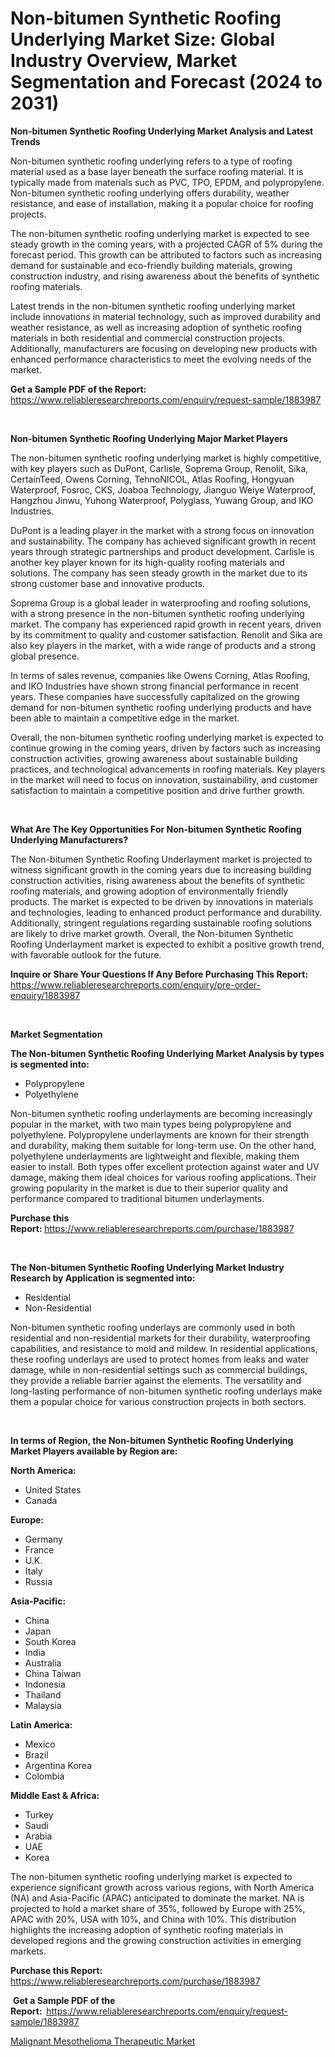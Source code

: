 <p><h1>Non-bitumen Synthetic Roofing Underlying Market Size: Global Industry Overview, Market Segmentation and Forecast (2024 to 2031)</h1></p><p><strong>Non-bitumen Synthetic Roofing Underlying Market Analysis and Latest Trends</strong></p>
<p><p>Non-bitumen synthetic roofing underlying refers to a type of roofing material used as a base layer beneath the surface roofing material. It is typically made from materials such as PVC, TPO, EPDM, and polypropylene. Non-bitumen synthetic roofing underlying offers durability, weather resistance, and ease of installation, making it a popular choice for roofing projects.</p><p>The non-bitumen synthetic roofing underlying market is expected to see steady growth in the coming years, with a projected CAGR of 5% during the forecast period. This growth can be attributed to factors such as increasing demand for sustainable and eco-friendly building materials, growing construction industry, and rising awareness about the benefits of synthetic roofing materials.</p><p>Latest trends in the non-bitumen synthetic roofing underlying market include innovations in material technology, such as improved durability and weather resistance, as well as increasing adoption of synthetic roofing materials in both residential and commercial construction projects. Additionally, manufacturers are focusing on developing new products with enhanced performance characteristics to meet the evolving needs of the market.</p></p>
<p><strong>Get a Sample PDF of the Report:&nbsp;</strong> <a href="https://www.reliableresearchreports.com/enquiry/request-sample/1883987">https://www.reliableresearchreports.com/enquiry/request-sample/1883987</a></p>
<p>&nbsp;</p>
<p><strong>Non-bitumen Synthetic Roofing Underlying Major Market Players</strong></p>
<p><p>The non-bitumen synthetic roofing underlying market is highly competitive, with key players such as DuPont, Carlisle, Soprema Group, Renolit, Sika, CertainTeed, Owens Corning, TehnoNICOL, Atlas Roofing, Hongyuan Waterproof, Fosroc, CKS, Joaboa Technology, Jianguo Weiye Waterproof, Hangzhou Jinwu, Yuhong Waterproof, Polyglass, Yuwang Group, and IKO Industries.</p><p>DuPont is a leading player in the market with a strong focus on innovation and sustainability. The company has achieved significant growth in recent years through strategic partnerships and product development. Carlisle is another key player known for its high-quality roofing materials and solutions. The company has seen steady growth in the market due to its strong customer base and innovative products.</p><p>Soprema Group is a global leader in waterproofing and roofing solutions, with a strong presence in the non-bitumen synthetic roofing underlying market. The company has experienced rapid growth in recent years, driven by its commitment to quality and customer satisfaction. Renolit and Sika are also key players in the market, with a wide range of products and a strong global presence.</p><p>In terms of sales revenue, companies like Owens Corning, Atlas Roofing, and IKO Industries have shown strong financial performance in recent years. These companies have successfully capitalized on the growing demand for non-bitumen synthetic roofing underlying products and have been able to maintain a competitive edge in the market.</p><p>Overall, the non-bitumen synthetic roofing underlying market is expected to continue growing in the coming years, driven by factors such as increasing construction activities, growing awareness about sustainable building practices, and technological advancements in roofing materials. Key players in the market will need to focus on innovation, sustainability, and customer satisfaction to maintain a competitive position and drive further growth.</p></p>
<p>&nbsp;</p>
<p><strong>What Are The Key Opportunities For Non-bitumen Synthetic Roofing Underlying Manufacturers?</strong></p>
<p><p>The Non-bitumen Synthetic Roofing Underlayment market is projected to witness significant growth in the coming years due to increasing building construction activities, rising awareness about the benefits of synthetic roofing materials, and growing adoption of environmentally friendly products. The market is expected to be driven by innovations in materials and technologies, leading to enhanced product performance and durability. Additionally, stringent regulations regarding sustainable roofing solutions are likely to drive market growth. Overall, the Non-bitumen Synthetic Roofing Underlayment market is expected to exhibit a positive growth trend, with favorable outlook for the future.</p></p>
<p><strong>Inquire or Share Your Questions If Any Before Purchasing This Report:</strong> <a href="https://www.reliableresearchreports.com/enquiry/pre-order-enquiry/1883987">https://www.reliableresearchreports.com/enquiry/pre-order-enquiry/1883987</a></p>
<p>&nbsp;</p>
<p><strong>Market Segmentation</strong></p>
<p><strong>The Non-bitumen Synthetic Roofing Underlying Market Analysis by types is segmented into:</strong></p>
<p><ul><li>Polypropylene</li><li>Polyethylene</li></ul></p>
<p><p>Non-bitumen synthetic roofing underlayments are becoming increasingly popular in the market, with two main types being polypropylene and polyethylene. Polypropylene underlayments are known for their strength and durability, making them suitable for long-term use. On the other hand, polyethylene underlayments are lightweight and flexible, making them easier to install. Both types offer excellent protection against water and UV damage, making them ideal choices for various roofing applications. Their growing popularity in the market is due to their superior quality and performance compared to traditional bitumen underlayments.</p></p>
<p><strong>Purchase this Report:&nbsp;</strong><a href="https://www.reliableresearchreports.com/purchase/1883987">https://www.reliableresearchreports.com/purchase/1883987</a></p>
<p>&nbsp;</p>
<p><strong>The Non-bitumen Synthetic Roofing Underlying Market Industry Research by Application is segmented into:</strong></p>
<p><ul><li>Residential</li><li>Non-Residential</li></ul></p>
<p><p>Non-bitumen synthetic roofing underlays are commonly used in both residential and non-residential markets for their durability, waterproofing capabilities, and resistance to mold and mildew. In residential applications, these roofing underlays are used to protect homes from leaks and water damage, while in non-residential settings such as commercial buildings, they provide a reliable barrier against the elements. The versatility and long-lasting performance of non-bitumen synthetic roofing underlays make them a popular choice for various construction projects in both sectors.</p></p>
<p>&nbsp;</p>
<p><strong>In terms of Region, the Non-bitumen Synthetic Roofing Underlying Market Players available by Region are:</strong></p>
<p>
    <p> <strong> North America: </strong>
        <ul>
            <li>United States</li>
            <li>Canada</li>
        </ul>
        </p> 
    <p> <strong> Europe: </strong>
        <ul>
            <li>Germany</li>
            <li>France</li>
            <li>U.K.</li>
            <li>Italy</li>
            <li>Russia</li>
        </ul>
        </p> 
    <p> <strong> Asia-Pacific: </strong>
        <ul>
            <li>China</li>
            <li>Japan</li>
            <li>South Korea</li>
            <li>India</li>
            <li>Australia</li>
            <li>China Taiwan</li>
            <li>Indonesia</li>
            <li>Thailand</li>
            <li>Malaysia</li>
        </ul>
        </p> 
    <p> <strong> Latin America: </strong>
        <ul>
            <li>Mexico</li>
            <li>Brazil</li>
            <li>Argentina Korea</li>
            <li>Colombia</li>
        </ul>
        </p> 
    <p> <strong> Middle East & Africa: </strong>
        <ul>
            <li>Turkey</li>
            <li>Saudi</li>
            <li>Arabia</li>
            <li>UAE</li>
            <li>Korea</li>
        </ul>
    </p>
    </p>
<p><p>The non-bitumen synthetic roofing underlying market is expected to experience significant growth across various regions, with North America (NA) and Asia-Pacific (APAC) anticipated to dominate the market. NA is projected to hold a market share of 35%, followed by Europe with 25%, APAC with 20%, USA with 10%, and China with 10%. This distribution highlights the increasing adoption of synthetic roofing materials in developed regions and the growing construction activities in emerging markets.</p></p>
<p><strong>Purchase this Report: </strong><a href="https://www.reliableresearchreports.com/purchase/1883987">https://www.reliableresearchreports.com/purchase/1883987</a></p>
<p>&nbsp;<strong>Get a Sample PDF of the Report:&nbsp;&nbsp;</strong><a href="https://www.reliableresearchreports.com/enquiry/request-sample/1883987">https://www.reliableresearchreports.com/enquiry/request-sample/1883987</a></p>
<p><strong></strong></p>
<p><p><a href="https://eight-handstand-8fb.notion.site/Malignant-Mesothelioma-Therapeutic-Market-Size-Focuses-on-Market-Dynamics-In-Depth-Analysis-and-Fut-569203ab772041078d78d18f4d1c1d5f">Malignant Mesothelioma Therapeutic Market</a></p></p>